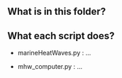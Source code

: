 
## What is in this folder?



## What each script does?

 - marineHeatWaves.py :
        ...

 - mhw_computer.py :
        ...

